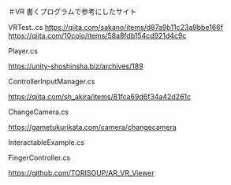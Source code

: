 ＃VR
書くプログラムで参考にしたサイト

VRTest..cs
https://qiita.com/sakano/items/d87a9b11c23a9bbe166f
https://qiita.com/10colo/items/58a8fdb154cd921d4c9c


Player.cs

https://unity-shoshinsha.biz/archives/189


ControllerInputManager.cs

https://qiita.com/sh_akira/items/81fca69d6f34a42d261c


ChangeCamera.cs

https://gametukurikata.com/camera/changecamera


InteractableExample.cs


FingerController.cs

https://github.com/TORISOUP/AR_VR_Viewer

